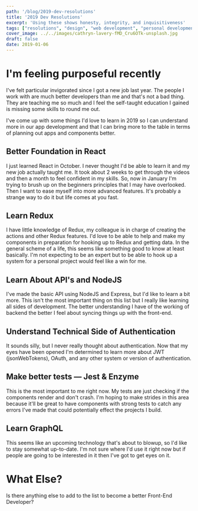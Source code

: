 ```yaml
---
path: '/blog/2019-dev-resolutions'
title: '2019 Dev Resolutions'
excerpt: 'Using these shows honesty, integrity, and inquisitiveness'
tags: ["resolutions", "design", "web development", "personal development", "professional development"]
cover_image: ../../images/cathryn-lavery-fMD_Cru6OTk-unsplash.jpg
draft: false
date: 2019-01-06
---
```


# I'm feeling purposeful recently

I've felt particular invigorated since I got a new job last year. The people I work with are much better developers than me and that's not a bad thing. They are teaching me so much and I feel the self-taught education I gained is missing some skills to round me out.

I've come up with some things I'd love to learn in 2019 so I can understand more in our app development and that I can bring more to the table in terms of planning out apps and components better.

## Better Foundation in React

I just learned React in October. I never thought I'd be able to learn it and my new job actually taught me. It took about 2 weeks to get through the videos and then a month to feel confident in my skills. So, now in January I'm trying to brush up on the beginners principles that I may have overlooked. Then I want to ease myself into more advanced features. It's probably a strange way to do it but life comes at you fast.

## Learn Redux

I have little knowledge of Redux, my colleague is in charge of creating the actions and other Redux features. I'd love to be able to help and make my components in preparation for hooking up to Redux and getting data. In the general scheme of a life, this seems like something good to know at least basically. I'm not expecting to be an expert but to be able to hook up a system for a personal project would feel like a win for me.

## Learn About API's and NodeJS

I've made the basic API using NodeJS and Express, but I'd like to learn a bit more. This isn't the most important thing on this list but I really like learning all sides of development. The better understanding I have of the working of backend the better I feel about syncing things up with the front-end.

## Understand Technical Side of Authentication

It sounds silly, but I never really thought about authentication. Now that my eyes have been opened I'm determined to learn more about JWT (jsonWebTokens), OAuth, and any other system or version of authentication.

## Make better tests — Jest & Enzyme

This is the most important to me right now. My tests are just checking if the components render and don't crash. I'm hoping to make strides in this area because it'll be great to have components with strong tests to catch any errors I've made that could potentially effect the projects I build.

## Learn GraphQL

This seems like an upcoming technology that's about to blowup, so I'd like to stay somewhat up-to-date. I'm not sure where I'd use it right now but if people are going to be interested in it then I've got to get eyes on it.

# What Else?

Is there anything else to add to the list to become a better Front-End Developer?